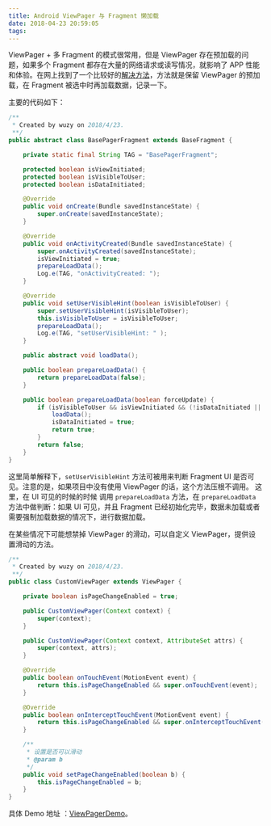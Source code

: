 ```yaml
---
title: Android ViewPager 与 Fragment 懒加载
date: 2018-04-23 20:59:05
tags:
---
```


ViewPager + 多 Fragment 的模式很常用，但是 ViewPager 存在预加载的问题，如果多个 Fragment 都存在大量的网络请求或读写情况，就影响了 APP 性能和体验。在网上找到了一个比较好的[解决方法](https://www.jianshu.com/p/c5d29a0c3f4c#)，方法就是保留 ViewPager 的预加载，在 Fragment 被选中时再加载数据，记录一下。

主要的代码如下：

```java
/**
 * Created by wuzy on 2018/4/23.
 **/
public abstract class BasePagerFragment extends BaseFragment {

    private static final String TAG = "BasePagerFragment";

    protected boolean isViewInitiated;    
    protected boolean isVisibleToUser;
    protected boolean isDataInitiated;

    @Override
    public void onCreate(Bundle savedInstanceState) {
        super.onCreate(savedInstanceState);
    }

    @Override
    public void onActivityCreated(Bundle savedInstanceState) {
        super.onActivityCreated(savedInstanceState);
        isViewInitiated = true;
        prepareLoadData();
        Log.e(TAG, "onActivityCreated: ");
    }

    @Override
    public void setUserVisibleHint(boolean isVisibleToUser) {
        super.setUserVisibleHint(isVisibleToUser);
        this.isVisibleToUser = isVisibleToUser;
        prepareLoadData();
        Log.e(TAG, "setUserVisibleHint: " );
    }

    public abstract void loadData();

    public boolean prepareLoadData() {
        return prepareLoadData(false);
    }

    public boolean prepareLoadData(boolean forceUpdate) {
        if (isVisibleToUser && isViewInitiated && (!isDataInitiated || forceUpdate)) {
            loadData();
            isDataInitiated = true;
            return true;
        }
        return false;
    }
}
```

这里简单解释下，`setUserVisibleHint` 方法可被用来判断 Fragment UI 是否可见。注意的是，如果项目中没有使用 ViewPager 的话，这个方法压根不调用。
这里，在 UI 可见的时候的时候 调用 `prepareLoadData` 方法，在 `prepareLoadData` 方法中做判断：如果 UI 可见，并且 Fragment 已经初始化完毕，数据未加载或者需要强制加载数据的情况下，进行数据加载。

在某些情况下可能想禁掉 ViewPager 的滑动，可以自定义 ViewPager，提供设置滑动的方法。

```java
/**
 * Created by wuzy on 2018/4/23.
 **/
public class CustomViewPager extends ViewPager {

    private boolean isPageChangeEnabled = true;

    public CustomViewPager(Context context) {
        super(context);
    }

    public CustomViewPager(Context context, AttributeSet attrs) {
        super(context, attrs);
    }

    @Override
    public boolean onTouchEvent(MotionEvent event) {
        return this.isPageChangeEnabled && super.onTouchEvent(event);
    }

    @Override
    public boolean onInterceptTouchEvent(MotionEvent event) {
        return this.isPageChangeEnabled && super.onInterceptTouchEvent(event);
    }

    /**
     * 设置是否可以滑动
     * @param b
     */
    public void setPageChangeEnabled(boolean b) {
        this.isPageChangeEnabled = b;
    }
}
```

具体 Demo 地址 ：[ViewPagerDemo](https://github.com/zywudev/ViewPagerDemo)。





